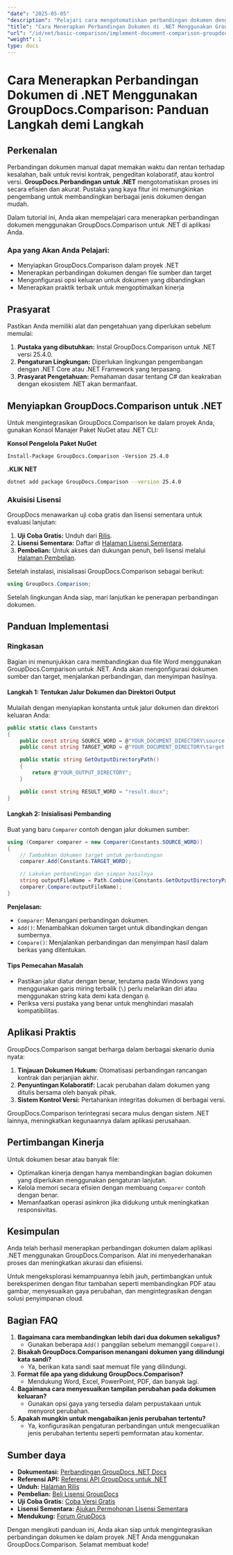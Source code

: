 ```yaml
---
"date": "2025-05-05"
"description": "Pelajari cara mengotomatiskan perbandingan dokumen dengan GroupDocs.Comparison untuk .NET. Panduan langkah demi langkah ini membantu Anda menyiapkan, mengonfigurasi, dan menjalankan perbandingan dengan lancar."
"title": "Cara Menerapkan Perbandingan Dokumen di .NET Menggunakan GroupDocs.Comparison&#58; Panduan Langkah demi Langkah"
"url": "/id/net/basic-comparison/implement-document-comparison-groupdocs-net/"
"weight": 1
type: docs
---
```

# Cara Menerapkan Perbandingan Dokumen di .NET Menggunakan GroupDocs.Comparison: Panduan Langkah demi Langkah

## Perkenalan

Perbandingan dokumen manual dapat memakan waktu dan rentan terhadap kesalahan, baik untuk revisi kontrak, pengeditan kolaboratif, atau kontrol versi. **GroupDocs.Perbandingan untuk .NET** mengotomatiskan proses ini secara efisien dan akurat. Pustaka yang kaya fitur ini memungkinkan pengembang untuk membandingkan berbagai jenis dokumen dengan mudah.

Dalam tutorial ini, Anda akan mempelajari cara menerapkan perbandingan dokumen menggunakan GroupDocs.Comparison untuk .NET di aplikasi Anda.

### Apa yang Akan Anda Pelajari:
- Menyiapkan GroupDocs.Comparison dalam proyek .NET
- Menerapkan perbandingan dokumen dengan file sumber dan target
- Mengonfigurasi opsi keluaran untuk dokumen yang dibandingkan
- Menerapkan praktik terbaik untuk mengoptimalkan kinerja

## Prasyarat

Pastikan Anda memiliki alat dan pengetahuan yang diperlukan sebelum memulai:
1. **Pustaka yang dibutuhkan:** Instal GroupDocs.Comparison untuk .NET versi 25.4.0.
2. **Pengaturan Lingkungan:** Diperlukan lingkungan pengembangan dengan .NET Core atau .NET Framework yang terpasang.
3. **Prasyarat Pengetahuan:** Pemahaman dasar tentang C# dan keakraban dengan ekosistem .NET akan bermanfaat.

## Menyiapkan GroupDocs.Comparison untuk .NET

Untuk mengintegrasikan GroupDocs.Comparison ke dalam proyek Anda, gunakan Konsol Manajer Paket NuGet atau .NET CLI:

**Konsol Pengelola Paket NuGet**
```plaintext
Install-Package GroupDocs.Comparison -Version 25.4.0
```

**.KLIK NET**
```bash
dotnet add package GroupDocs.Comparison --version 25.4.0
```

### Akuisisi Lisensi

GroupDocs menawarkan uji coba gratis dan lisensi sementara untuk evaluasi lanjutan:
1. **Uji Coba Gratis:** Unduh dari [Rilis](https://releases.groupdocs.com/comparison/net/).
2. **Lisensi Sementara:** Daftar di [Halaman Lisensi Sementara](https://purchase.groupdocs.com/temporary-license/).
3. **Pembelian:** Untuk akses dan dukungan penuh, beli lisensi melalui [Halaman Pembelian](https://purchase.groupdocs.com/buy).

Setelah instalasi, inisialisasi GroupDocs.Comparison sebagai berikut:
```csharp
using GroupDocs.Comparison;
```

Setelah lingkungan Anda siap, mari lanjutkan ke penerapan perbandingan dokumen.

## Panduan Implementasi

### Ringkasan
Bagian ini menunjukkan cara membandingkan dua file Word menggunakan GroupDocs.Comparison untuk .NET. Anda akan mengonfigurasi dokumen sumber dan target, menjalankan perbandingan, dan menyimpan hasilnya.

#### Langkah 1: Tentukan Jalur Dokumen dan Direktori Output
Mulailah dengan menyiapkan konstanta untuk jalur dokumen dan direktori keluaran Anda:
```csharp
public static class Constants
{
    public const string SOURCE_WORD = @"YOUR_DOCUMENT_DIRECTORY\source.docx";
    public const string TARGET_WORD = @"YOUR_DOCUMENT_DIRECTORY\target.docx";

    public static string GetOutputDirectoryPath()
    {
        return @"YOUR_OUTPUT_DIRECTORY";
    }

    public const string RESULT_WORD = "result.docx";
}
```

#### Langkah 2: Inisialisasi Pembanding
Buat yang baru `Comparer` contoh dengan jalur dokumen sumber:
```csharp
using (Comparer comparer = new Comparer(Constants.SOURCE_WORD))
{
    // Tambahkan dokumen target untuk perbandingan
    comparer.Add(Constants.TARGET_WORD);

    // Lakukan perbandingan dan simpan hasilnya
    string outputFileName = Path.Combine(Constants.GetOutputDirectoryPath(), Constants.RESULT_WORD);
    comparer.Compare(outputFileName);
}
```

**Penjelasan:**
- `Comparer`: Menangani perbandingan dokumen.
- `Add()`: Menambahkan dokumen target untuk dibandingkan dengan sumbernya.
- `Compare()`: Menjalankan perbandingan dan menyimpan hasil dalam berkas yang ditentukan.

#### Tips Pemecahan Masalah
- Pastikan jalur diatur dengan benar, terutama pada Windows yang menggunakan garis miring terbalik (`\`) perlu melarikan diri atau menggunakan string kata demi kata dengan `@`.
- Periksa versi pustaka yang benar untuk menghindari masalah kompatibilitas.

## Aplikasi Praktis

GroupDocs.Comparison sangat berharga dalam berbagai skenario dunia nyata:
1. **Tinjauan Dokumen Hukum:** Otomatisasi perbandingan rancangan kontrak dan perjanjian akhir.
2. **Penyuntingan Kolaboratif:** Lacak perubahan dalam dokumen yang ditulis bersama oleh banyak pihak.
3. **Sistem Kontrol Versi:** Pertahankan integritas dokumen di berbagai versi.

GroupDocs.Comparison terintegrasi secara mulus dengan sistem .NET lainnya, meningkatkan kegunaannya dalam aplikasi perusahaan.

## Pertimbangan Kinerja

Untuk dokumen besar atau banyak file:
- Optimalkan kinerja dengan hanya membandingkan bagian dokumen yang diperlukan menggunakan pengaturan lanjutan.
- Kelola memori secara efisien dengan membuang `Comparer` contoh dengan benar.
- Memanfaatkan operasi asinkron jika didukung untuk meningkatkan responsivitas.

## Kesimpulan

Anda telah berhasil menerapkan perbandingan dokumen dalam aplikasi .NET menggunakan GroupDocs.Comparison. Alat ini menyederhanakan proses dan meningkatkan akurasi dan efisiensi.

Untuk mengeksplorasi kemampuannya lebih jauh, pertimbangkan untuk bereksperimen dengan fitur tambahan seperti membandingkan PDF atau gambar, menyesuaikan gaya perubahan, dan mengintegrasikan dengan solusi penyimpanan cloud.

## Bagian FAQ

1. **Bagaimana cara membandingkan lebih dari dua dokumen sekaligus?**
   - Gunakan beberapa `Add()` panggilan sebelum memanggil `Compare()`.
2. **Bisakah GroupDocs.Comparison menangani dokumen yang dilindungi kata sandi?**
   - Ya, berikan kata sandi saat memuat file yang dilindungi.
3. **Format file apa yang didukung GroupDocs.Comparison?**
   - Mendukung Word, Excel, PowerPoint, PDF, dan banyak lagi.
4. **Bagaimana cara menyesuaikan tampilan perubahan pada dokumen keluaran?**
   - Gunakan opsi gaya yang tersedia dalam perpustakaan untuk menyorot perubahan.
5. **Apakah mungkin untuk mengabaikan jenis perubahan tertentu?**
   - Ya, konfigurasikan pengaturan perbandingan untuk mengecualikan jenis perubahan tertentu seperti pemformatan atau komentar.

## Sumber daya
- **Dokumentasi:** [Perbandingan GroupDocs .NET Docs](https://docs.groupdocs.com/comparison/net/)
- **Referensi API:** [Referensi API GroupDocs untuk .NET](https://reference.groupdocs.com/comparison/net/)
- **Unduh:** [Halaman Rilis](https://releases.groupdocs.com/comparison/net/)
- **Pembelian:** [Beli Lisensi GroupDocs](https://purchase.groupdocs.com/buy)
- **Uji Coba Gratis:** [Coba Versi Gratis](https://releases.groupdocs.com/comparison/net/)
- **Lisensi Sementara:** [Ajukan Permohonan Lisensi Sementara](https://purchase.groupdocs.com/temporary-license/)
- **Mendukung:** [Forum GrupDocs](https://forum.groupdocs.com/c/comparison/)

Dengan mengikuti panduan ini, Anda akan siap untuk mengintegrasikan perbandingan dokumen ke dalam proyek .NET Anda menggunakan GroupDocs.Comparison. Selamat membuat kode!